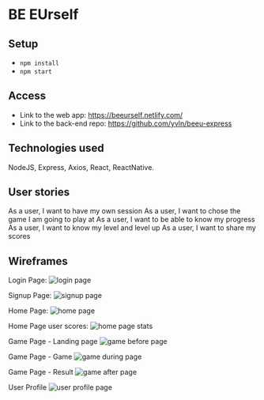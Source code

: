 # BE EUrself

## Setup
- ```npm install```
- ```npm start```

## Access
- Link to the web app: https://beeurself.netlify.com/
- Link to the back-end repo: https://github.com/yvln/beeu-express

## Technologies used
NodeJS, Express, Axios, React, ReactNative.

## User stories
As a user, I want to have my own session
As a user, I want to chose the game I am going to play at
As a user, I want to be able to know my progress
As a user, I want to know my level and level up
As a user, I want to share my scores

## Wireframes

Login Page:
![login page](https://img4.hostingpics.net/pics/160242login.png)

Signup Page:
![signup page](https://img4.hostingpics.net/pics/265037signup.png)

Home Page:
![home page](https://img4.hostingpics.net/pics/659779homepage.png)

Home Page user scores:
![home page stats](https://img4.hostingpics.net/pics/257466homepagestat.png)

Game Page - Landing page
![game before page](https://img4.hostingpics.net/pics/722379gamebefore.png)

Game Page - Game
![game during page](https://img4.hostingpics.net/pics/419780gameduring.png)

Game Page - Result
![game after page](https://img4.hostingpics.net/pics/212842gameafter.png)

User Profile
![user profile page](https://img4.hostingpics.net/pics/259584userprofile.png)
